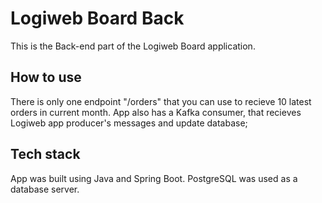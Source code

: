 # Logiweb Board Back
This is the Back-end part of the Logiweb Board application.
## How to use
There is only one endpoint "/orders" that you can use to recieve 10 latest orders in current month. App also has a Kafka consumer, that recieves Logiweb app
producer's messages and update database;
## Tech stack
App was built using Java and Spring Boot. PostgreSQL was used as a database server.
